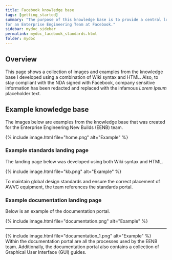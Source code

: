 ```yaml
---
title: Facebook knowledge base
tags: [getting_started]
summary: "The purpose of this knowledge base is to provide a central location
for an Enterprise Engineering Team at Facebook."
sidebar: mydoc_sidebar
permalink: mydoc_facebook_standards.html
folder: mydoc
---
```


## Overview

This page shows a collection of images and examples from the knowledge base
I developed using a combination of Wiki syntax and HTML. Also, to stay compliant
with the NDA signed with Facebook, company sensitive information has been
redacted and replaced with the infamous <i>Lorem Ipsum</i> placeholder text.

## Example knowledge base

The images below are examples from the knowledge base that was created for
the Enterprise Engineering New Builds (EENB) team.

 {% include image.html file="home.png" alt="Example" %}

### Example standards landing page

The landing page below was developed using both Wiki syntax and HTML.

 {% include image.html file="kb.png" alt="Example" %}

To maintain global design standards and ensure the correct placement of AV/VC
equipment, the team references the standards portal.

### Example documentation landing page

Below is an example of the documentation portal.

{% include image.html file="documentation.png" alt="Example" %}

---

{% include image.html file="documentation_1.png" alt="Example" %}
<br>
Within the documentation portal are all the processes used by the EENB team.
Additionally, the documentation portal also contains a collection of Graphical
User Interface (GUI) guides.

